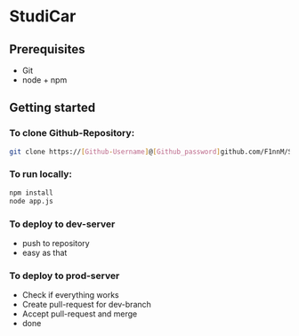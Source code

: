 # StudiCar

## Prerequisites
- Git
- node + npm

## Getting started
### To clone Github-Repository:
```bash
git clone https://[Github-Username]@[Github_password]github.com/F1nnM/StudiCar.git
```
### To run locally:
```bash
npm install
node app.js
```
### To deploy to dev-server
- push to repository
- easy as that

### To deploy to prod-server
- Check if everything works
- Create pull-request for dev-branch
- Accept pull-request and merge
- done
